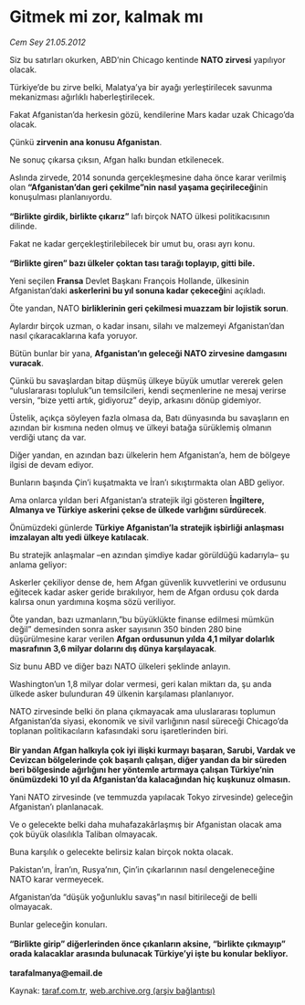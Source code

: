 # Gitmek mi zor, kalmak mı

*Cem Sey 21.05.2012*

<div class="yazi"><p>Siz bu satırları okurken, ABD’nin Chicago kentinde <b>NATO zirvesi</b> yapılıyor olacak.</p>
<p>Türkiye’de bu zirve belki, Malatya’ya bir ayağı yerleştirilecek savunma mekanizması ağırlıklı haberleştirilecek.</p>
<p>Fakat Afganistan’da herkesin gözü, kendilerine Mars kadar uzak Chicago’da olacak.</p>
<p>Çünkü <b>zirvenin ana konusu Afganistan</b>.</p>
<p>Ne sonuç çıkarsa çıksın, Afgan halkı bundan etkilenecek.</p>
<p>Aslında zirvede, 2014 sonunda gerçekleşmesine daha önce karar verilmiş olan <b>“Afganistan’dan geri çekilme”nin nasıl yaşama geçirileceği</b>nin konuşulması planlanıyordu.<br/><br/><b>“Birlikte girdik, birlikte çıkarız”</b> lafı birçok NATO ülkesi politikacısının dilinde.</p>
<p>Fakat ne kadar gerçekleştirilebilecek bir umut bu, orası ayrı konu.<br/><br/><b>“Birlikte giren” bazı ülkeler çoktan tası tarağı toplayıp, gitti bile.</b></p>
<p>Yeni seçilen <b>Fransa</b> Devlet Başkanı François Hollande, ülkesinin Afganistan’daki <b>askerlerini bu yıl sonuna kadar çekeceği</b>ni açıkladı.</p>
<p>Öte yandan, NATO <b>birliklerinin geri çekilmesi muazzam bir lojistik sorun</b>.</p>
<p>Aylardır birçok uzman, o kadar insanı, silahı ve malzemeyi Afganistan’dan nasıl çıkaracaklarına kafa yoruyor.</p>
<p>Bütün bunlar bir yana, <b>Afganistan’ın geleceği NATO zirvesine damgasını vuracak</b>.</p>
<p>Çünkü bu savaşlardan bitap düşmüş ülkeye büyük umutlar vererek gelen “uluslararası topluluk”un temsilcileri, kendi seçmenlerine ne mesaj verirse versin, “bize yetti artık, gidiyoruz” deyip, arkasını dönüp gidemiyor.</p>
<p>Üstelik, açıkça söyleyen fazla olmasa da, Batı dünyasında bu savaşların en azından bir kısmına neden olmuş ve ülkeyi batağa sürüklemiş olmanın verdiği utanç da var.</p>
<p>Diğer yandan, en azından bazı ülkelerin hem Afganistan’a, hem de bölgeye ilgisi de devam ediyor.</p>
<p>Bunların başında Çin’i kuşatmakta ve İran’ı sıkıştırmakta olan ABD geliyor.</p>
<p>Ama onlarca yıldan beri Afganistan’a stratejik ilgi gösteren <b>İngiltere, Almanya ve Türkiye askerini çekse de ülkede varlığını sürdürecek</b>.</p>
<p>Önümüzdeki günlerde <b>Türkiye Afganistan’la stratejik işbirliği anlaşması imzalayan altı yedi ülkeye katılacak</b>.</p>
<p>Bu stratejik anlaşmalar –en azından şimdiye kadar görüldüğü kadarıyla– şu anlama geliyor:</p>
<p>Askerler çekiliyor dense de, hem Afgan güvenlik kuvvetlerini ve ordusunu eğitecek kadar asker geride bırakılıyor, hem de Afgan ordusu çok darda kalırsa onun yardımına koşma sözü veriliyor.</p>
<p>Öte yandan, bazı uzmanların,”bu büyüklükte finanse edilmesi mümkün değil” demesinden sonra asker sayısının 350 binden 280 bine düşürülmesine karar verilen <b>Afgan ordusunun yılda 4,1 milyar dolarlık masrafının 3,6 milyar dolarını dış dünya karşılayacak</b>.</p>
<p>Siz bunu ABD ve diğer bazı NATO ülkeleri şeklinde anlayın.</p>
<p>Washington’un 1,8 milyar dolar vermesi, geri kalan miktarı da, şu anda ülkede asker bulunduran 49 ülkenin karşılaması planlanıyor.</p>
<p>NATO zirvesinde belki ön plana çıkmayacak ama uluslararası toplumun Afganistan’da siyasi, ekonomik ve sivil varlığının nasıl süreceği Chicago’da toplanan politikacıların kafasındaki soru işaretlerinden biri.<br/><br/><b>Bir yandan Afgan halkıyla çok iyi ilişki kurmayı başaran, Sarubi, Vardak ve Cevizcan bölgelerinde çok başarılı çalışan, diğer yandan da bir süreden beri bölgesinde ağırlığını her yöntemle artırmaya çalışan Türkiye’nin önümüzdeki 10 yıl da Afganistan’da kalacağından hiç kuşkunuz olmasın.</b></p>
<p>Yani NATO zirvesinde (ve temmuzda yapılacak Tokyo zirvesinde) geleceğin Afganistan’ı planlanacak.</p>
<p>Ve o gelecekte belki daha muhafazakârlaşmış bir Afganistan olacak ama çok büyük olasılıkla Taliban olmayacak.</p>
<p>Buna karşılık o gelecekte belirsiz kalan birçok nokta olacak.</p>
<p>Pakistan’ın, İran’ın, Rusya’nın, Çin’in çıkarlarının nasıl dengeleneceğine NATO karar vermeyecek.</p>
<p>Afganistan’da “düşük yoğunluklu savaş”ın nasıl bitirileceği de belli olmayacak.</p>
<p>Bunlar geleceğin konuları.<br/><br/><b>“Birlikte girip” diğerlerinden önce çıkanların aksine, “birlikte çıkmayıp” orada kalacaklar arasında bulunacak Türkiye’yi işte bu konular bekliyor.<br/><br/></b><b>tarafalmanya@email.de</b></p>
</div>

Kaynak: [taraf.com.tr](http://www.taraf.com.tr/cem-sey/makale-gitmek-mi-zor-kalmak-mi.htm), [web.archive.org (arşiv bağlantısı)](http://web.archive.org/web/20131107113310/http://www.taraf.com.tr/cem-sey/makale-gitmek-mi-zor-kalmak-mi.htm)
